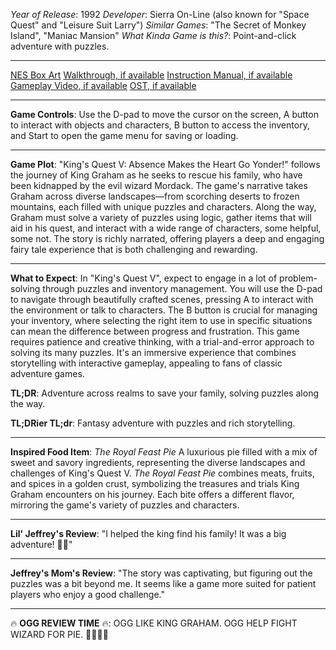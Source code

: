 *Year of Release*: 1992
*Developer*: Sierra On-Line (also known for "Space Quest" and "Leisure Suit Larry")
*Similar Games*: "The Secret of Monkey Island", "Maniac Mansion"
*What Kinda Game is this?*: Point-and-click adventure with puzzles.

---
[NES Box Art](https://www.google.com/search?tbm=isch&q=NES+Box+Art+King%27s+Quest+V) 
[Walkthrough, if available](https://www.google.com/search?q=Walkthrough+NES+King%27s+Quest+V)
[Instruction Manual, if available](https://www.google.com/search?q=NES+Instruction+Manual+King%27s+Quest+V)
[Gameplay Video, if available](https://www.youtube.com/results?search_query=gameplay+NES+King%27s+Quest+V) 
[OST, if available](https://www.youtube.com/results?search_query=OST+NES+King%27s+Quest+V)

- - -
**Game Controls**:
Use the D-pad to move the cursor on the screen, A button to interact with objects and characters, B button to access the inventory, and Start to open the game menu for saving or loading.

- - -
**Game Plot**: 
"King's Quest V: Absence Makes the Heart Go Yonder!" follows the journey of King Graham as he seeks to rescue his family, who have been kidnapped by the evil wizard Mordack. The game's narrative takes Graham across diverse landscapes—from scorching deserts to frozen mountains, each filled with unique puzzles and characters. Along the way, Graham must solve a variety of puzzles using logic, gather items that will aid in his quest, and interact with a wide range of characters, some helpful, some not. The story is richly narrated, offering players a deep and engaging fairy tale experience that is both challenging and rewarding.

- - -
**What to Expect**: 
In "King's Quest V", expect to engage in a lot of problem-solving through puzzles and inventory management. You will use the D-pad to navigate through beautifully crafted scenes, pressing A to interact with the environment or talk to characters. The B button is crucial for managing your inventory, where selecting the right item to use in specific situations can mean the difference between progress and frustration. This game requires patience and creative thinking, with a trial-and-error approach to solving its many puzzles. It's an immersive experience that combines storytelling with interactive gameplay, appealing to fans of classic adventure games.

**TL;DR**:
Adventure across realms to save your family, solving puzzles along the way.

**TL;DRier TL;dr**: 
Fantasy adventure with puzzles and rich storytelling.

---
**Inspired Food Item**: *The Royal Feast Pie*
A luxurious pie filled with a mix of sweet and savory ingredients, representing the diverse landscapes and challenges of King's Quest V. *The Royal Feast Pie* combines meats, fruits, and spices in a golden crust, symbolizing the treasures and trials King Graham encounters on his journey. Each bite offers a different flavor, mirroring the game's variety of puzzles and characters.

---
**Lil' Jeffrey's Review**: "I helped the king find his family! It was a big adventure! 🏰👑"

---
**Jeffrey's Mom's Review**: "The story was captivating, but figuring out the puzzles was a bit beyond me. It seems like a game more suited for patient players who enjoy a good challenge."

---
🔥 **OGG REVIEW TIME** 🔥: OGG LIKE KING GRAHAM. OGG HELP FIGHT WIZARD FOR PIE. 🧙‍♂️🥧👑